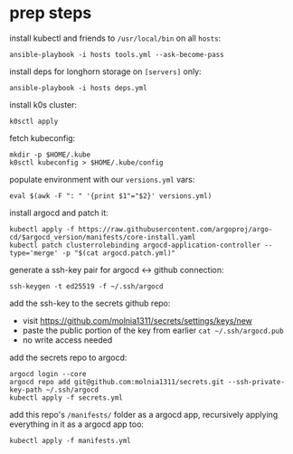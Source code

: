 # prep steps

install kubectl and friends to `/usr/local/bin` on all `hosts`:

    ansible-playbook -i hosts tools.yml --ask-become-pass

install deps for longhorn storage on `[servers]` only:

    ansible-playbook -i hosts deps.yml

install k0s cluster:

    k0sctl apply

fetch kubeconfig:

    mkdir -p $HOME/.kube
    k0sctl kubeconfig > $HOME/.kube/config

populate environment with our `versions.yml` vars:

    eval $(awk -F ": " '{print $1"="$2}' versions.yml)

install argocd and patch it:

    kubectl apply -f https://raw.githubusercontent.com/argoproj/argo-cd/$argocd_version/manifests/core-install.yaml
    kubectl patch clusterrolebinding argocd-application-controller --type='merge' -p "$(cat argocd.patch.yml)"

generate a ssh-key pair for argocd <-> github connection:

    ssh-keygen -t ed25519 -f ~/.ssh/argocd

add the ssh-key to the secrets github repo:

- visit https://github.com/molnia1311/secrets/settings/keys/new
- paste the public portion of the key from earlier `cat ~/.ssh/argocd.pub`
- no write access needed

add the secrets repo to argocd:

    argocd login --core
    argocd repo add git@github.com:molnia1311/secrets.git --ssh-private-key-path ~/.ssh/argocd
    kubectl apply -f secrets.yml

add this repo's `/manifests/` folder as a argocd app, recursively applying everything in it as a argocd app too:

    kubectl apply -f manifests.yml

